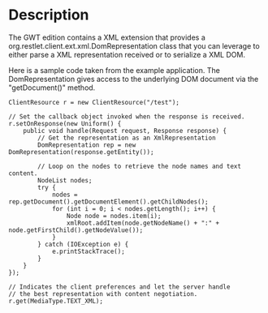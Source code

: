 # Description

The GWT edition contains a XML extension that provides a
org.restlet.client.ext.xml.DomRepresentation class that you can leverage
to either parse a XML representation received or to serialize a XML DOM.

Here is a sample code taken from the example application. The
DomRepresentation gives access to the underlying DOM document via the
"getDocument()" method.

    ClientResource r = new ClientResource("/test");

    // Set the callback object invoked when the response is received.
    r.setOnResponse(new Uniform() {
        public void handle(Request request, Response response) {
            // Get the representation as an XmlRepresentation
            DomRepresentation rep = new DomRepresentation(response.getEntity());

            // Loop on the nodes to retrieve the node names and text content.
            NodeList nodes;
            try {
                nodes = rep.getDocument().getDocumentElement().getChildNodes();
                for (int i = 0; i < nodes.getLength(); i++) {
                    Node node = nodes.item(i);
                    xmlRoot.addItem(node.getNodeName() + ":" + node.getFirstChild().getNodeValue());
                }
            } catch (IOException e) {
                e.printStackTrace();
            }
        }
    });

    // Indicates the client preferences and let the server handle
    // the best representation with content negotiation.
    r.get(MediaType.TEXT_XML);
